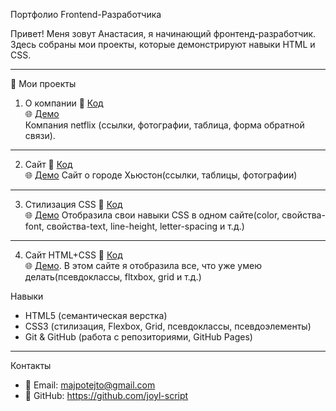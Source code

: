 Портфолио Frontend-Разработчика

Привет! Меня зовут Анастасия, я начинающий фронтенд-разработчик.  
Здесь собраны мои проекты, которые демонстрируют навыки HTML и CSS.  

---

🚀 Мои проекты

 1. О компании
📂 [Код](https://github.com/joyl-script/my-eighth-project)  
🌐 [Демо](https://joyl-script.github.io/my-eighth-project/)  
Компания netflix (ссылки, фотографии, таблица, форма обратной связи).

---

 2. Сайт
📂 [Код](https://github.com/joyl-script/my-ninth-project)  
🌐 [Демо](https://joyl-script.github.io/my-ninth-project/)
Сайт о городе Хьюстон(ссылки, таблицы, фотографии)

---

 3. Стилизация CSS
📂 [Код](https://github.com/joyl-script/my-tenth-project)  
🌐 [Демо](https://joyl-script.github.io/my-tenth-project/)
Отобразила свои навыки CSS в одном сайте(color, свойства-font, свойства-text, line-height,  letter-spacing и т.д.)

---
 4. Сайт HTML+CSS
📂 [Код](https://github.com/joyl-script/my-first-site)  
🌐 [Демо](https://joyl-script.github.io/my-first-site/).
В этом сайте я отобразила все, что уже умею делать(псевдоклассы, fltxbox, grid и т.д.)

  Навыки
- HTML5 (семантическая верстка)  
- CSS3 (стилизация, Flexbox, Grid, псевдоклассы, псевдоэлементы)  
- Git & GitHub (работа с репозиториями, GitHub Pages)  

---

  Контакты
- 📧 Email: majpotejto@gmail.com   
- 🐙 GitHub: https://github.com/joyl-script
